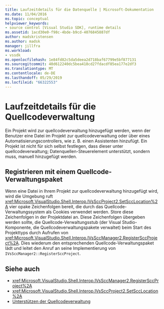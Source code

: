 ```yaml
---
title: Laufzeitdetails für die Datenquelle | Microsoft-Dokumentation
ms.date: 11/04/2016
ms.topic: conceptual
helpviewer_keywords:
- source control [Visual Studio SDK], runtime details
ms.assetid: 1acd30e0-f98c-4bde-b9cd-4076845887df
author: madskristensen
ms.author: madsk
manager: jillfra
ms.workload:
- vssdk
ms.openlocfilehash: 1e84fd82c5da5deea2d718baf67799e5bf877131
ms.sourcegitcommit: 40d612240dc5bea418cd27fdacdf85ea177e2df3
ms.translationtype: MT
ms.contentlocale: de-DE
ms.lasthandoff: 05/29/2019
ms.locfileid: "66322553"
---
```

# <a name="source-control-runtime-details"></a>Laufzeitdetails für die Quellcodeverwaltung
Ein Projekt wird zur quellcodeverwaltung hinzugefügt werden, wenn der Benutzer eine Datei im Projekt zur quellcodeverwaltung oder über eines Automatisierungscontrollers, wie z. B. einen Assistenten hinzufügt. Ein Projekt ist nicht für sich selbst festlegen, dass dieser unter quellcodeverwaltung; Datenquellen-Steuerelement unterstützt, sondern muss, manuell hinzugefügt werden.

## <a name="registering-with-a-source-control-package"></a>Registrieren mit einem Quellcode-Verwaltungspaket
 Wenn eine Datei in Ihrem Projekt zur quellcodeverwaltung hinzugefügt wird, wird die Umgebung ruft <xref:Microsoft.VisualStudio.Shell.Interop.IVsSccProject2.SetSccLocation%2A> vier opake Zeichenfolgen bereit, die durch das Quellcode-Verwaltungssystem als Cookies verwendet werden. Store diese Zeichenfolgen in der Projektdatei an. Diese Zeichenfolgen übergeben werden sollte, die Quellcode-Verwaltungsstub (der Visual Studio-Komponente, die Quellcodeverwaltungspakete verwaltet) beim Start des Projekttyps durch Aufrufen von <xref:Microsoft.VisualStudio.Shell.Interop.IVsSccManager2.RegisterSccProject%2A>. Dies wiederum den entsprechenden Quellcode-Verwaltungspaket lädt und leitet den Anruf an seine Implementierung von `IVsSccManager2::RegisterSccProject`.

## <a name="see-also"></a>Siehe auch
- <xref:Microsoft.VisualStudio.Shell.Interop.IVsSccManager2.RegisterSccProject%2A>
- <xref:Microsoft.VisualStudio.Shell.Interop.IVsSccProject2.SetSccLocation%2A>
- [Unterstützen der Quellcodeverwaltung](../../extensibility/internals/supporting-source-control.md)